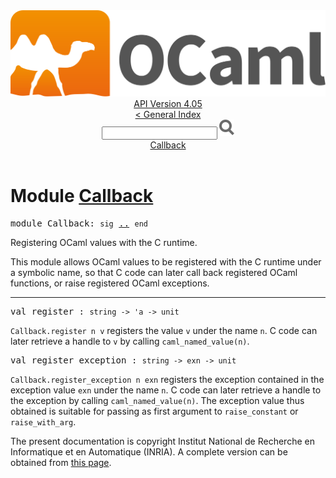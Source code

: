 <!-- ((! set title API !)) ((! set documentation !)) ((! set api !)) ((! set nobreadcrumb !)) -->
<div class="api"><header><nav class="toc brand"><a class="brand" href="https://ocaml.org/"><img src="colour-logo-gray.svg" class="svg" alt="OCaml"></a></nav><nav class="toc"><div class="toc_version"><a href="/docs" id="version-select">API Version 4.05</a></div><a href="index.html">&lt; General Index</a><div class="api_search"><input type="text" name="apisearch" id="api_search" oninput="mySearch(false);" onkeypress="this.oninput();" onclick="this.oninput();" onpaste="this.oninput();">
<img src="search_icon.svg" alt="Search" class="svg" onclick="mySearch(false)"></div>
<div id="search_results"></div><div class="toc_title"><a href="#top">Callback</a></div><ul></ul></nav></header>

<h1>Module <a href="type_Callback.html">Callback</a></h1>

<pre><span class="keyword">module</span> Callback: <code class="code"><span class="keyword">sig</span></code> <a href="Callback.html">..</a> <code class="code"><span class="keyword">end</span></code></pre><div class="info module top">
Registering OCaml values with the C runtime.
<p>

   This module allows OCaml values to be registered with the C runtime
   under a symbolic name, so that C code can later call back registered
   OCaml functions, or raise registered OCaml exceptions.<br>
</p></div>
<hr width="100%">

<pre><span id="VALregister"><span class="keyword">val</span> register</span> : <code class="type">string -&gt; 'a -&gt; unit</code></pre><div class="info ">
<code class="code"><span class="constructor">Callback</span>.register&nbsp;n&nbsp;v</code> registers the value <code class="code">v</code> under
   the name <code class="code">n</code>. C code can later retrieve a handle to <code class="code">v</code>
   by calling <code class="code">caml_named_value(n)</code>.<br>
</div>

<pre><span id="VALregister_exception"><span class="keyword">val</span> register_exception</span> : <code class="type">string -&gt; exn -&gt; unit</code></pre><div class="info ">
<code class="code"><span class="constructor">Callback</span>.register_exception&nbsp;n&nbsp;exn</code> registers the
   exception contained in the exception value <code class="code">exn</code>
   under the name <code class="code">n</code>. C code can later retrieve a handle to
   the exception by calling <code class="code">caml_named_value(n)</code>. The exception
   value thus obtained is suitable for passing as first argument
   to <code class="code">raise_constant</code> or <code class="code">raise_with_arg</code>.<br>
</div>
<div class="copyright">The present documentation is copyright Institut National de Recherche en Informatique et en Automatique (INRIA). A complete version can be obtained from <a href="http://caml.inria.fr/pub/docs/manual-ocaml/">this page</a>.</div></div>